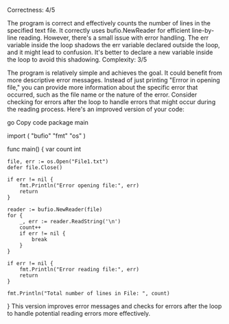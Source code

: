 Correctness: 4/5

The program is correct and effectively counts the number of lines in the specified text file.
It correctly uses bufio.NewReader for efficient line-by-line reading.
However, there's a small issue with error handling. The err variable inside the loop shadows the err variable declared outside the loop, and it might lead to confusion. It's better to declare a new variable inside the loop to avoid this shadowing.
Complexity: 3/5

The program is relatively simple and achieves the goal.
It could benefit from more descriptive error messages. Instead of just printing "Errror in opening file," you can provide more information about the specific error that occurred, such as the file name or the nature of the error.
Consider checking for errors after the loop to handle errors that might occur during the reading process.
Here's an improved version of your code:

go
Copy code
package main

import (
	"bufio"
	"fmt"
	"os"
)

func main() {
	var count int

	file, err := os.Open("File1.txt")
	defer file.Close()

	if err != nil {
		fmt.Println("Error opening file:", err)
		return
	}

	reader := bufio.NewReader(file)
	for {
		_, err := reader.ReadString('\n')
		count++
		if err != nil {
			break
		}
	}

	if err != nil {
		fmt.Println("Error reading file:", err)
		return
	}

	fmt.Println("Total number of lines in File: ", count)
}
This version improves error messages and checks for errors after the loop to handle potential reading errors more effectively.





